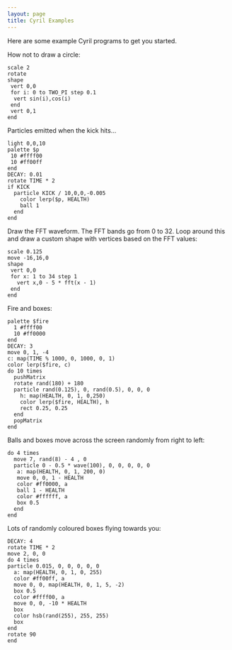 ```yaml
---
layout: page
title: Cyril Examples
---
```


<p class="lead">Here are some example Cyril programs to get you started.</p>

How not to draw a circle:

    scale 2
    rotate
    shape
     vert 0,0
     for i: 0 to TWO_PI step 0.1
      vert sin(i),cos(i)
     end
     vert 0,1
    end

Particles emitted when the kick hits...

    light 0,0,10
    palette $p
     10 #ffff00
     10 #ff00ff
    end
    DECAY: 0.01
    rotate TIME * 2
    if KICK
      particle KICK / 10,0,0,-0.005
        color lerp($p, HEALTH)
        ball 1
      end
    end

Draw the FFT waveform. The FFT bands go from 0 to 32. Loop around this
and draw a custom shape with vertices based on the FFT values:

    scale 0.125
    move -16,16,0
    shape
     vert 0,0
     for x: 1 to 34 step 1
       vert x,0 - 5 * fft(x - 1)
     end
    end

Fire and boxes:

    palette $fire
      1 #ffff00
      10 #ff0000
    end
    DECAY: 3
    move 0, 1, -4
    c: map(TIME % 1000, 0, 1000, 0, 1)
    color lerp($fire, c)
    do 10 times
      pushMatrix
      rotate rand(180) + 180
      particle rand(0.125), 0, rand(0.5), 0, 0, 0
        h: map(HEALTH, 0, 1, 0,250)
        color lerp($fire, HEALTH), h
        rect 0.25, 0.25
      end
      popMatrix
    end


Balls and boxes move across the screen randomly from right to left:

    do 4 times
      move 7, rand(8) - 4 , 0
      particle 0 - 0.5 * wave(100), 0, 0, 0, 0, 0
       a: map(HEALTH, 0, 1, 200, 0)
       move 0, 0, 1 - HEALTH
       color #ff0000, a
       ball 1 - HEALTH
       color #ffffff, a
       box 0.5
      end
    end

Lots of randomly coloured boxes flying towards you:

    DECAY: 4
    rotate TIME * 2
    move 2, 0, 0
    do 4 times
    particle 0.015, 0, 0, 0, 0, 0
      a: map(HEALTH, 0, 1, 0, 255)
      color #ff00ff, a
      move 0, 0, map(HEALTH, 0, 1, 5, -2)
      box 0.5
      color #ffff00, a
      move 0, 0, -10 * HEALTH
      box
      color hsb(rand(255), 255, 255)
      box
    end
    rotate 90
    end


